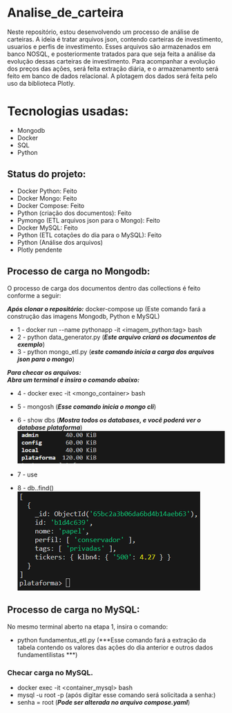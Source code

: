 # Analise_de_carteira
Neste repositório, estou desenvolvendo um processo de análise de carteiras. A ideia é tratar arquivos json, contendo carteiras de investimento, usuarios e perfis de investimento. Esses arquivos são armazenados em banco NOSQL, e posteriormente tratados para que seja feita a análise da evolução dessas carteiras de investimento. 
Para acompanhar a evolução dos preços das ações, será feita extração diária, e o armazenamento será feito em banco de dados relacional. 
A plotagem dos dados será feita pelo uso da biblioteca Plotly.

# Tecnologias usadas:
* Mongodb
* Docker
* SQL
* Python

## Status do projeto:
* Docker Python: Feito
* Docker Mongo: Feito
* Docker Compose: Feito
* Python (criação dos documentos): Feito
* Pymongo (ETL arquivos json para o Mongo): Feito
* Docker MySQL: Feito
* Python (ETL cotações do dia para o MySQL): Feito
* Python (Análise dos arquivos)
* Plotly pendente

## Processo de carga no Mongodb:
O processo de carga dos documentos dentro das collections é feito conforme a seguir:

***Após clonar o repositório:***
docker-compose up (Este comando fará a construção das imagens Mongodb, Python e MySQL)

* 1 - docker run --name pythonapp  -it  <imagem_python:tag> bash
* 2 - python data_generator.py (***Este arquivo criará os documentos de exemplo***)
* 3 - python mongo_etl.py (***este comando inicia a carga dos arquivos json para o mongo***)

***Para checar os arquivos:*** <br>
***Abra um terminal e insira o comando abaixo:*** <br> 
* 4 - docker exec -it <mongo_container> bash
* 5 - mongosh (***Esse comando inicia o mongo cli***)
* 6 - show dbs (***Mostra todos os databases, e você poderá ver o database plataforma***)
![alt text](imagens/show_dbs.png)  <br>

* 7 - use <banco de dados>  <br>
* 8 - db.<collection>.find()  <br>
![alt text](imagens/collection_find.png)  <br>

## Processo de carga no MySQL:
No mesmo terminal aberto na etapa 1, insira o comando:
* python fundamentus_etl.py (***Esse comando fará a extração da tabela contendo os valores das ações do dia anterior e outros dados fundamentilistas ***)
### Checar carga no MySQL.
* docker exec -it <container_mysql> bash
* mysql -u root -p (após digitar esse comando será solicitada a senha:)
* senha = root (***Pode ser alterada no arquivo compose.yaml***)









